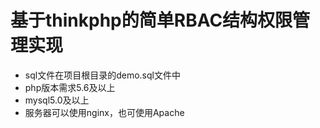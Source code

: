 # 基于thinkphp的简单RBAC结构权限管理实现
- sql文件在项目根目录的demo.sql文件中
- php版本需求5.6及以上
- mysql5.0及以上
- 服务器可以使用nginx，也可使用Apache
